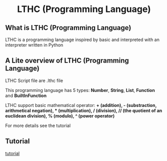 <div align="center">

# LTHC (Programming Language)

<div align="left">

## What is LTHC (Programming Language)

LTHC is a programming language inspired by basic and interpreted with an interpreter written in Python

## A Lite overview of LTHC (Programming Language)

LTHC Script file are .lthc file

This programming language has 5 types: **Number**, **String**, **List**, **Function** and **BuiltInFunction**

LTHC support basic mathematical operator: **+ (addition), - (substraction, arithmetical negation), * (multiplication), / (division), // (the quotient of an euclidean division), % (modulo), ^ (power operator)**

For more details see the tutorial

## Tutorial

<a href="./TUTORIAL.md">tutorial</a>
